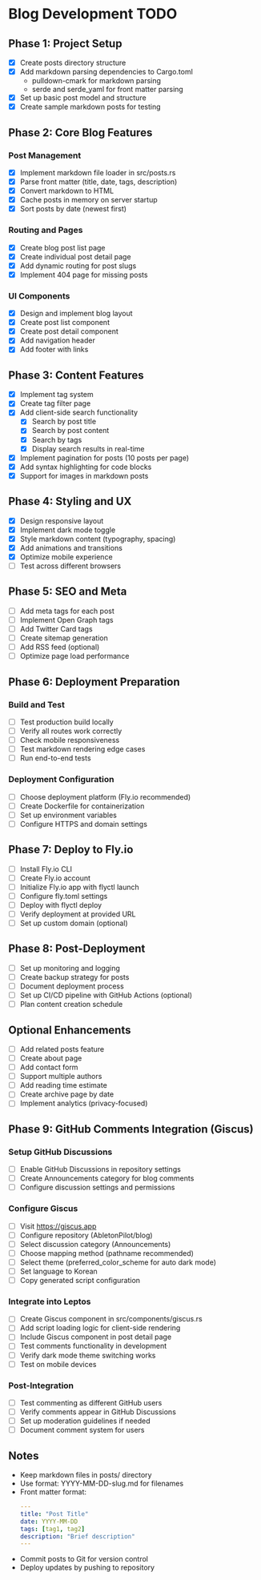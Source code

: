 # Blog Development TODO

## Phase 1: Project Setup

- [x] Create posts directory structure
- [x] Add markdown parsing dependencies to Cargo.toml
  - pulldown-cmark for markdown parsing
  - serde and serde_yaml for front matter parsing
- [x] Set up basic post model and structure
- [x] Create sample markdown posts for testing

## Phase 2: Core Blog Features

### Post Management
- [x] Implement markdown file loader in src/posts.rs
- [x] Parse front matter (title, date, tags, description)
- [x] Convert markdown to HTML
- [x] Cache posts in memory on server startup
- [x] Sort posts by date (newest first)

### Routing and Pages
- [x] Create blog post list page
- [x] Create individual post detail page
- [x] Add dynamic routing for post slugs
- [x] Implement 404 page for missing posts

### UI Components
- [x] Design and implement blog layout
- [x] Create post list component
- [x] Create post detail component
- [x] Add navigation header
- [x] Add footer with links

## Phase 3: Content Features

- [x] Implement tag system
- [x] Create tag filter page
- [x] Add client-side search functionality
  - [x] Search by post title
  - [x] Search by post content
  - [x] Search by tags
  - [x] Display search results in real-time
- [x] Implement pagination for posts (10 posts per page)
- [x] Add syntax highlighting for code blocks
- [x] Support for images in markdown posts

## Phase 4: Styling and UX

- [x] Design responsive layout
- [x] Implement dark mode toggle
- [x] Style markdown content (typography, spacing)
- [x] Add animations and transitions
- [x] Optimize mobile experience
- [ ] Test across different browsers

## Phase 5: SEO and Meta

- [ ] Add meta tags for each post
- [ ] Implement Open Graph tags
- [ ] Add Twitter Card tags
- [ ] Create sitemap generation
- [ ] Add RSS feed (optional)
- [ ] Optimize page load performance

## Phase 6: Deployment Preparation

### Build and Test
- [ ] Test production build locally
- [ ] Verify all routes work correctly
- [ ] Check mobile responsiveness
- [ ] Test markdown rendering edge cases
- [ ] Run end-to-end tests

### Deployment Configuration
- [ ] Choose deployment platform (Fly.io recommended)
- [ ] Create Dockerfile for containerization
- [ ] Set up environment variables
- [ ] Configure HTTPS and domain settings

## Phase 7: Deploy to Fly.io

- [ ] Install Fly.io CLI
- [ ] Create Fly.io account
- [ ] Initialize Fly.io app with flyctl launch
- [ ] Configure fly.toml settings
- [ ] Deploy with flyctl deploy
- [ ] Verify deployment at provided URL
- [ ] Set up custom domain (optional)

## Phase 8: Post-Deployment

- [ ] Set up monitoring and logging
- [ ] Create backup strategy for posts
- [ ] Document deployment process
- [ ] Set up CI/CD pipeline with GitHub Actions (optional)
- [ ] Plan content creation schedule

## Optional Enhancements

- [ ] Add related posts feature
- [ ] Create about page
- [ ] Add contact form
- [ ] Support multiple authors
- [ ] Add reading time estimate
- [ ] Create archive page by date
- [ ] Implement analytics (privacy-focused)

## Phase 9: GitHub Comments Integration (Giscus)

### Setup GitHub Discussions
- [ ] Enable GitHub Discussions in repository settings
- [ ] Create Announcements category for blog comments
- [ ] Configure discussion settings and permissions

### Configure Giscus
- [ ] Visit https://giscus.app
- [ ] Configure repository (AbletonPilot/blog)
- [ ] Select discussion category (Announcements)
- [ ] Choose mapping method (pathname recommended)
- [ ] Select theme (preferred_color_scheme for auto dark mode)
- [ ] Set language to Korean
- [ ] Copy generated script configuration

### Integrate into Leptos
- [ ] Create Giscus component in src/components/giscus.rs
- [ ] Add script loading logic for client-side rendering
- [ ] Include Giscus component in post detail page
- [ ] Test comments functionality in development
- [ ] Verify dark mode theme switching works
- [ ] Test on mobile devices

### Post-Integration
- [ ] Test commenting as different GitHub users
- [ ] Verify comments appear in GitHub Discussions
- [ ] Set up moderation guidelines if needed
- [ ] Document comment system for users

## Notes

- Keep markdown files in posts/ directory
- Use format: YYYY-MM-DD-slug.md for filenames
- Front matter format:
  ```yaml
  ---
  title: "Post Title"
  date: YYYY-MM-DD
  tags: [tag1, tag2]
  description: "Brief description"
  ---
  ```
- Commit posts to Git for version control
- Deploy updates by pushing to repository
